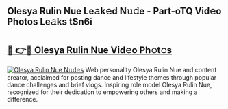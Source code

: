 ## Olesya Rulin Nue Le𝚊k𝚎d N𝚞𝚍e - Part-oTQ Vid𝚎o Photos Le𝚊ks tSn6i

# <h2><a href="http://fbaaye3.evod.top/?m=Olesya+Rulin+Nue">🔗 👉🔴 Olesya Rulin Nue Vid𝚎o Ph𝚘t𝚘s</a></h2>

[![Olesya Rulin Nue N𝚞d𝚎s](https://i.imgur.com/8V9OHl7.gif)](http://fbaaye3.evod.top/?m=Olesya+Rulin+Nue)
Web personality Olesya Rulin Nue and content creator, acclaimed for posting dance and lifestyle themes through popular dance challenges and brief vlogs. Inspiring role model Olesya Rulin Nue, recognized for their dedication to empowering others and making a difference. 
